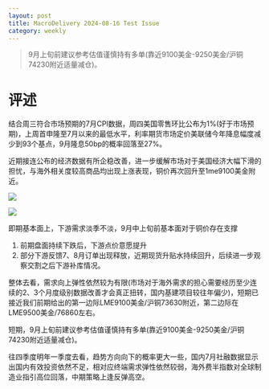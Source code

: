 ```yaml
---
layout: post
title: MacroDelivery 2024-08-16 Test Issue
category: weekly
---
```


> 9月上旬前建议参考估值谨慎持有多单(靠近9100美金-9250美金/沪铜74230附近适量减仓)。

# 评述

结合周三符合市场预期的7月CPI数据，周四美国零售环比公布为1%(好于市场预期)，上周首申隆至7月以来的最低水平，利率期货市场定价美联储今年降息幅度减少到93个基点，9月隆息50bp的概率回落至27%。

近期接连公布的经济数据有所企稳改善，进一步缓解市场对于美国经济大幅下滑的担忧，与海外相关度较高商品均出现上涨表现，铜价再次回升至1me9100美金附近。

![](https://crsando.github.io/images/2024-08-16-copper.png)

![](https://1drv.ms/i/s!AttYybv-uyTGhf5OnepvntsuPY_HDw?e=XImKOJ)

即期基本面上，下游需求淡季不淡，9月中上旬前基本面对于铜价存在支撑 

1. 前期盘面持续下跌后，下游点价意愿提升
2. 部分下游反馈7、8月订单出现释放，近期现货升贴水持续回升，后续进一步观察交割之后下游补库情况。

整体去看，需求向上弹性依然较为有限(市场对于海外需求的担心需要经历至少连续的2、3个月度级别数据改善才会真正扭转，国内基建项目较往年偏少)，短期已接近我们前期给出的第一边际LME9100美金/沪铜73630附近，第二边际在LME9500美金/76860左右。

短期，9月上旬前建议参考估值谨慎持有多单(靠近9100美金-9250美金/沪铜74230附近适量减仓)。

往四季度明年一季度去看，趋势方向向下的概率更大一些，国内7月社融数据显示出国内有效投资依然不足，相对应终端需求弹性依然较弱，海外费半指数对全球制造业指引高位回落，中期策略上逢反弹高空。
